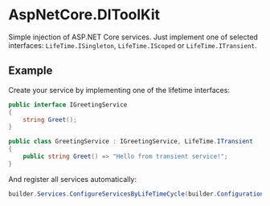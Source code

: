 # AspNetCore.DIToolKit
Simple injection of ASP.NET Core services. Just implement one of selected interfaces: `LifeTime.ISingleton`, `LifeTime.IScoped` or `LifeTime.ITransient`.

## Example

Create your service by implementing one of the lifetime interfaces:

```csharp
public interface IGreetingService
{
    string Greet();
}

public class GreetingService : IGreetingService, LifeTime.ITransient
{
    public string Greet() => "Hello from transient service!";
}
```

And register all services automatically:

```csharp
builder.Services.ConfigureServicesByLifeTimeCycle(builder.Configuration);
```

